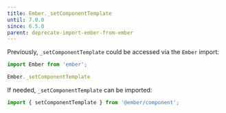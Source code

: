 ```yaml
---
title: Ember._setComponentTemplate
until: 7.0.0
since: 6.5.0
parent: deprecate-import-ember-from-ember
---
```



Previously, `_setComponentTemplate` could be accessed via the `Ember` import:
```js
import Ember from 'ember';

Ember._setComponentTemplate
```

If needed, `_setComponentTemplate` can be imported:
```js
import { setComponentTemplate } from '@ember/component';
```
